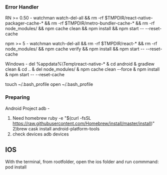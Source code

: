 
### Error Handler
RN >= 0.50 -  watchman watch-del-all && rm -rf $TMPDIR/react-native-packager-cache-* && rm -rf $TMPDIR/metro-bundler-cache-* && rm -rf node_modules/ && npm cache clean && npm install && npm start -- --reset-cache

npm >= 5 - watchman watch-del-all && rm -rf $TMPDIR/react-* && rm -rf node_modules/ && npm cache verify && npm install && npm start -- --reset-cache

Windows - del %appdata%\Temp\react-native-* & cd android & gradlew clean & cd .. & del node_modules/ & npm cache clean --force & npm install & npm start -- --reset-cache

touch ~/.bash_profile
open ~/.bash_profile

### Preparing 


Android Project
adb - 
1) Need homebrew
ruby -e "$(curl -fsSL https://raw.githubusercontent.com/Homebrew/install/master/install)"
2)brew cask install android-platform-tools
3) check devices adb devices

## IOS
With the terminal, from rootfolder, open the ios folder and run commmand: pod install